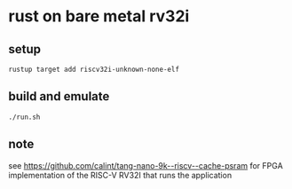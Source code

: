 # rust on bare metal rv32i

## setup
```
rustup target add riscv32i-unknown-none-elf
```

## build and emulate
```
./run.sh
```

## note
see https://github.com/calint/tang-nano-9k--riscv--cache-psram for FPGA implementation of the RISC-V RV32I that runs the application